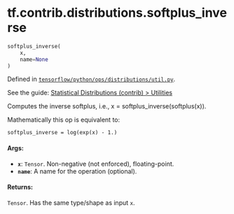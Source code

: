 <div itemscope itemtype="http://developers.google.com/ReferenceObject">
<meta itemprop="name" content="tf.contrib.distributions.softplus_inverse" />
</div>

# tf.contrib.distributions.softplus_inverse

``` python
softplus_inverse(
    x,
    name=None
)
```



Defined in [`tensorflow/python/ops/distributions/util.py`](https://www.tensorflow.org/code/tensorflow/python/ops/distributions/util.py).

See the guide: [Statistical Distributions (contrib) > Utilities](../../../../../api_guides/python/contrib.distributions.md#Utilities)

Computes the inverse softplus, i.e., x = softplus_inverse(softplus(x)).

Mathematically this op is equivalent to:

```none
softplus_inverse = log(exp(x) - 1.)
```

#### Args:

* <b>`x`</b>: `Tensor`. Non-negative (not enforced), floating-point.
* <b>`name`</b>: A name for the operation (optional).


#### Returns:

  `Tensor`. Has the same type/shape as input `x`.